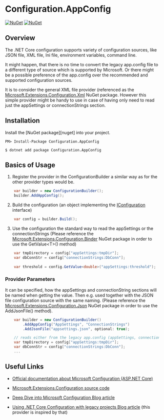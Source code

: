 Configuration.AppConfig
============

[![NuGet][main-nuget-badge]][main-nuget] [![NuGet][nuget-dl-badge]][main-nuget]

[main-nuget]: https://www.nuget.org/packages/Configuration.AppConfig/
[main-nuget-badge]: https://img.shields.io/nuget/v/Configuration.AppConfig.svg?style=flat-square&label=nuget
[nuget-dl-badge]: https://img.shields.io/nuget/dt/Configuration.AppConfig.svg?style=flat-square

## Overview

The .NET Core configuration supports variety of configuration sources, like JSON file, XML file, Ini file, environment variables, command line.

It might happen, that there is no time to convert the legacy app.config file to a different type of source which is supported by 
Microsoft. Or there might be a possible preference of the app.config over the recommended and supported configuration sources.

It is to consider the general XML file provider (referenced as the [Microsoft.Extensions.Configuration.Xml](https://www.nuget.org/packages/Microsoft.Extensions.Configuration.Xml) NuGet package.
However this simple provider might be handy to use in case of having only need to read just the appSettings or connectionStrings section.

## Installation

Install the [NuGet package][nuget] into your project.

```
PM> Install-Package Configuration.AppConfig
```
```
$ dotnet add package Configuration.AppConfig
```

## Basics of Usage

1) Register the provider in the ConfigurationBuilder a similar way as for the other provider types would be.


```csharp
	var builder = new ConfigurationBuilder();			
	builder.AddAppConfig();								
```

2) Build the configuration (an object implementing the [IConfiguration](https://docs.microsoft.com/en-us/dotnet/api/microsoft.extensions.configuration.iconfiguration) interface)

```csharp
	var config = builder.Build();
```

3) Use the configuration the standard way to read the appSettings or the connectionStrings
   (Please reference the [Microsoft.Extensions.Configuration.Binder](https://www.nuget.org/packages/Microsoft.Extensions.Configuration.Binder/) NuGet package in order to use the GetValue\<T\>() method)
```csharp
	var tmpDirectory = config["appSettings:tmpDir"];
	var dbConnStr = config["connectionStrings:DbConn"];
	
	var threshold = config.GetValue<double>("appSettings:threshold");
```

### Provider Parameters

It can be specified, how the appSettings and connectionString sections will be named when getting the value.
Then e.g. used together with the JSON file configuration source with the same naming.
(Please reference the [Microsoft.Extensions.Configuration.Json](https://www.nuget.org/packages/Microsoft.Extensions.Configuration.Json) NuGet package in order to use the AddJsonFile() method).

```csharp
	var builder = new ConfigurationBuilder()			
		.AddAppConfig("AppSettings", "ConnectionStrings")
		.AddJsonFile("appsettings.json", optional: true);
```

```csharp
	// reads either from the legacy app.config (appSettings, connectionStrings sections) or from JSON with AppSettings, ConnectionStrings sections
	var tmpDirectory = config["appSettings:tmpDir"];
	var dbConnStr = config["connectionStrings:DbConn"];
	...
```


## Useful Links

* [Official documentation about Microsoft Configuration (ASP.NET Core)](https://docs.microsoft.com/en-us/aspnet/core/fundamentals/configuration)

* [Microsoft.Extensions.Configuration source code](https://github.com/dotnet/extensions/tree/master/src/Configuration)

* [Deep Dive into Microsoft Configuration Blog article](https://www.paraesthesia.com/archive/2018/06/20/microsoft-extensions-configuration-deep-dive/)

* [Using .NET Core Configuration with legacy projects Blog article](https://benfoster.io/blog/net-core-configuration-legacy-projects)
 (this provider is inspired by that)
